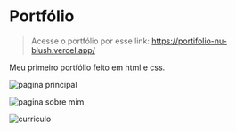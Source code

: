 # Portfólio
> Acesse o portfólio por esse link: https://portifolio-nu-blush.vercel.app/
> 
Meu primeiro portfólio feito em html e css.

![pagina principal](https://github.com/moises-briceno/portifolio/assets/128396877/df1ba4b0-b2b9-4a9f-8cd5-90e10720bd97)

![pagina sobre mim](https://github.com/moises-briceno/portifolio/assets/128396877/bd1fc72f-40eb-4727-ab55-0479292bebe0)

![curriculo](https://github.com/moises-briceno/portifolio/assets/128396877/af19049b-2b7a-4f81-ace2-be6855e16e5e)

